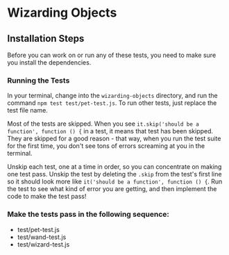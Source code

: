 # Wizarding Objects

## Installation Steps

Before you can work on or run any of these tests, you need to make sure you install the dependencies.

### Running the Tests

In your terminal, change into the `wizarding-objects` directory, and run the command `npm test test/pet-test.js`. To run other tests, just replace the test file name.

Most of the tests are skipped. When you see `it.skip('should be a function', function () {` in a test, it means that test has been skipped. They are skipped for a good reason - that way, when you run the test suite for the first time, you don't see tons of errors screaming at you in the terminal.

Unskip each test, one at a time in order, so you can concentrate on making one test pass. Unskip the test by deleting the `.skip` from the test's first line so it should look more like `it('should be a function', function () {`. Run the test to see what kind of error you are getting, and then implement the code to make the test pass!

### Make the tests pass in the following sequence:

* test/pet-test.js
* test/wand-test.js
* test/wizard-test.js
